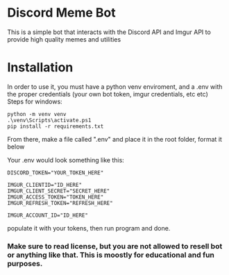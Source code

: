 # Discord Meme Bot

This is a simple bot that interacts with the Discord API and Imgur API to provide high quality memes and utilities

# Installation

In order to use it, you must have a python venv enviroment, and a .env with the proper credentials (your own bot token, imgur credentials, etc etc)
Steps for windows:

```command prompt
python -m venv venv
.\venv\Scripts\activate.ps1
pip install -r requirements.txt
```
From there, make a file called ".env" and place it in the root folder, format it below

Your .env would look something like this:

```.env
DISCORD_TOKEN="YOUR_TOKEN_HERE"

IMGUR_CLIENTID="ID_HERE"
IMGUR_CLIENT_SECRET="SECRET_HERE"
IMGUR_ACCESS_TOKEN="TOKEN_HERE"
IMGUR_REFRESH_TOKEN="REFRESH_HERE"

IMGUR_ACCOUNT_ID="ID_HERE"
```

populate it with your tokens, then run program and done.


### Make sure to read license, but you are not allowed to resell bot or anything like that. This is moostly for educational and fun purposes. 
